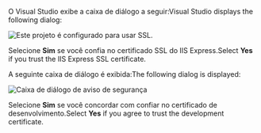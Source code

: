<span data-ttu-id="0191c-101">O Visual Studio exibe a caixa de diálogo a seguir:</span><span class="sxs-lookup"><span data-stu-id="0191c-101">Visual Studio displays the following dialog:</span></span>

![Este projeto é configurado para usar SSL.](~/getting-started/_static/trustCert.png)

<span data-ttu-id="0191c-105">Selecione **Sim** se você confia no certificado SSL do IIS Express.</span><span class="sxs-lookup"><span data-stu-id="0191c-105">Select **Yes** if you trust the IIS Express SSL certificate.</span></span>

<span data-ttu-id="0191c-106">A seguinte caixa de diálogo é exibida:</span><span class="sxs-lookup"><span data-stu-id="0191c-106">The following dialog is displayed:</span></span>

![Caixa de diálogo de aviso de segurança](~/getting-started/_static/cert.png)

<span data-ttu-id="0191c-108">Selecione **Sim** se você concordar com confiar no certificado de desenvolvimento.</span><span class="sxs-lookup"><span data-stu-id="0191c-108">Select **Yes** if you agree to trust the development certificate.</span></span>
